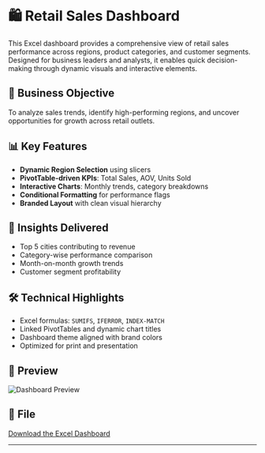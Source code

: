 # 🛍️ Retail Sales Dashboard

This Excel dashboard provides a comprehensive view of retail sales performance across regions, product categories, and customer segments. Designed for business leaders and analysts, it enables quick decision-making through dynamic visuals and interactive elements.

## 📌 Business Objective

To analyze sales trends, identify high-performing regions, and uncover opportunities for growth across retail outlets.

## 📊 Key Features

- **Dynamic Region Selection** using slicers
- **PivotTable-driven KPIs**: Total Sales, AOV, Units Sold
- **Interactive Charts**: Monthly trends, category breakdowns
- **Conditional Formatting** for performance flags
- **Branded Layout** with clean visual hierarchy

## 🧠 Insights Delivered

- Top 5 cities contributing to revenue
- Category-wise performance comparison
- Month-on-month growth trends
- Customer segment profitability

## 🛠️ Technical Highlights

- Excel formulas: `SUMIFS`, `IFERROR`, `INDEX-MATCH`
- Linked PivotTables and dynamic chart titles
- Dashboard theme aligned with brand colors
- Optimized for print and presentation

## 📸 Preview

![Dashboard Preview](Excel_Analytics_Portfolio/Excel_dashboard1/dashboard_preview.png)

## 📂 File

[Download the Excel Dashboard](Excel_Analytics_Portfolio/Excel_dashboard1/Retail_Sales_Dashboard.xlsx)

---
